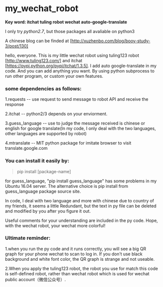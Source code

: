 # my_wechat_robot
**Key word: itchat tuling robot wechat auto-google-translate**

I only try *python2.7*, but those packages all avaliable on python3

A chinese blog can be finded at [http://xuzhenbo.com/blog/booy-study-3/post/130]

hello, everyone. This is my little wechat robot using tuling123 robot [http://www.tuling123.com/] and itchat [https://pypi.python.org/pypi/itchat/1.3.5]. I add auto google-translate in my code. And you can add anything you want. By using python subprocess to run other program, or custom your own features.

### some dependencies as follows:

1.requests -- use request to send message to robot API and receive the response

2.itchat -- python2/3 depends on your enviorment.

3.guess_language -- use to judge the message received is chinese or english for google translate(In my code, I only deal with the two languages, other languages are supported by robot)

4.mtranslate -- MIT python package for imitate browser to visit translate.google.com

### You can install it easily by:

> pip install [package-name]

for guess_language, "pip install guess_language" has some problems in my Ubuntu 16.04 server. The alternative choice is pip install from guess_language package source site.


In code, I deal with two language and more with chinese due to country of my friends, it seems a little Redundant, but the text in py file can be deleted and modified by you after you figure it out.


Useful comments for your understanding are included in the py code. Hope, with the wechat robot, your wechat more colorful!


### Ultimate reminder:

1.when you run the py code and it runs correctly, you will see a big QR graph for your phone wechat to scan to log in. If you don't use black background and white font color, the QR graph is strange and not useable.

2.When you apply the tuling123 robot, the robot you use for match this code is self-defined robot, rather than wechat robot which is used for wechat public account（微信公众号）.

